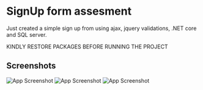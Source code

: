 
# SignUp form assesment

Just created a simple sign up from using ajax, jquery validations, .NET core and SQL server.

KINDLY RESTORE PACKAGES BEFORE RUNNING THE PROJECT
## Screenshots

![App Screenshot](https://lh3.googleusercontent.com/F62uqGoQju4blFiTNP5vvoN1Tt63ctpEmxaCJCRP5Ugoi1fkerPx8W55OrCgEyQ6gIbRGvkknqYz3j5xfgMy3c5uusy-0xsPTDkrzPY8G1NsIyTbEBNUaqLOAMdLCaAWoh-4eR06zh3fXwvI9hhvYJVX9aHPCQhWJTPEW_QzsYaNyOcGOBvO0l7Pm_qoqzGnAaM_gXXYrmXpsLJ3sUt2WqsNNTh1qbFnjnWitsTixpmCbJNMflTGYHjvRZ_r3PvfgDsrK3DkiOuQrYgC69J2C4ZuwFTaCIYhHmu61TZ_fHjRtqWYG-6BVVKgujDGt_woxSdw9NfOrSm-dcjS5gTVsFHmCDi81h50nSWP_8jLt_hpZ3gl1kIqs4yTdUckvslmzwcFmYR8Do2n5h-m9ujZwGLSo7QsvOo0EFW1B0e4R0nm3XWkVa3A0ANWe8_kuqnKcdPnSZ9vqFKvLIKQsnLQ35uWdES02Tq8dRMMVFabJBHwT7_Q0_wvdco0b1jYoJl-LBikiDfuVpWwlkl1ruD37NdS9DLSfo0Z7GU5-y7vvZfUG6-oVxVF8N40X3g6G9ycHG2pGbltZSVrDGJ5jV-4_JSl2XTgBggRIWTJ7PutdOSl_pD1RgYyZXvHF7J_OEGbtxF9TILS00UInGFUgE_hbkCAesQlZQpcb_HVH9Rrv_5QSc1m14AZbFRu1-GtF20dRH43AA6TAF3A-Tlfw1DTolQfsw9NB4Goa8G-nceMIZXunsyhMDIl_xZJ1J6r2y1F7J3LUKMY56gjN7jBn96zw1vIE2WGw3a-_iZK9OOCJXpd7zO3aneAxTBNR5Q2wZ1bG3Gn2BhdJjCd8oXjEMV-rvGmxKknpMkxu58Hzffzg22vJEM9OtnMWfPj1Cn8ldQzHNrHVH6prLqz4SENbbQNd4vtpOf_5aDBtgydSA=w662-h583-no?authuser=0)
![App Screenshot](https://lh3.googleusercontent.com/EOwIoCMvDxJptUYkuklEPBImP0uwVjjpmwe0ji0-bBGLw57P2laGG8TIgTX839wvTx8MMC9Io6HuT7ohPnqEY_Eqha8lyFaI4FeAkQtY5pilWVM1m0rmVhBICCY1K-aFtZs9dbUJ_OYFpOUKWqNYzJ07VGBxodjSwzinhZ5d9TVlH8QvHFcV3FIwoRnMZuUM7brTZP4AFmhlzAJboM2XQH_6wawscAZpB5GI0ehdkwQWSNdvbwhzSfsg3vAFJ7XZJ76kurx29iWbDRPzwnJCrYkQTnCvuVTkLSC4GcS3S1N1fbra5Xsg5MFqPgK9zqgtUXg8lwsauWqBwuUS105lnK9VnQ9IfcDD_ob4AZjnEur6sKQljG7YLE98FH0oWOB7QMbPoqlG2R598-2rZe1WhntmrDSPfCHdQSUTUrD_smMqa1Di4xMMXhjSzCmPKN84G8y9bx8V0N4xld9fAONmTVOgCvc5Z5eei8LPpCujHqlQjdO5YDfPFp7MlMATl8xmQ95kMV7VX9JdEEF09IQtLoi22bRQL10sRJ1EZaXZExlfyla_QM1MdvH_K8Tv7xP25HfVW-P1l67cPc8ffbQSA9ntaQYQktA-wFHCfonl-Z_qQlOVJwj5JVDSlDT2zAc-lGB1ByJiVs67JOAmr9dWaiPXb6U2KW3-5V-Wp_AsbKIbLnUIM-ZksLoYT5p3wotbkabVto_i3lgL8pSkO_RZecHkOnT3GI47gKzxCS3O-y6JAB_jUdUzP1aM6nFFSKuPHQRw5zldwViI2p8uvDwAbmsY0xUctWvy6c5vtQ9bcFO7hfPiKmicmreExcnk9kvHfE9F1uJbpLYTmpH24_kik6FmPpibHuJsArtZSlQzvBTqDGGui1CWxrHHnc6yRbfq9qbU5zJwM-z3cBfiLAthQODq6G0RNAONP1cX0Q=w845-h184-no?authuser=0)
![App Screenshot](https://lh3.googleusercontent.com/3O9gs7zMcRoIRNTw37vU49yDeYOwrxLVceplHSMeUYnQhwiovFQqLP4b4xJIXPZdHMMbXpGEAOzR0YyLENf1DIjTpLb1kVzlS9epGhfc0OsEdNeRBv2LFBumEkjA9A_pbF1OFjsClArvXFR17olWgxFAO0TWMApI5i_IKp8MdlLQrnLgpoO_BTjIy9Eg_DeXpeFbX0L-rLn9PL2v5052rqPEL7gVBPBkCe9d76WpypSLQNJ9brPLJylijIs-LvcfNdbdFc7fi7iE0jj5wwGM4V8-IhKHxjWxZLN5Qo11bO9G0DKJYxfKCFqg77GHZFLMGlYV2UbrCJKzuPDLVQ598AXnv2sHg3FUFfUdlXwlMUuDTE-kbjBB6v7w32IveebSRUAM_WeqFNiO-eRYhNZs-uxIlxnllwOOQi1vd2MmevX6bazacX_aL9wPEp8as4-FKNHWcV5GBSGAIInPJrD2pE4Yeths9y78aBKynKAzNLP9sOAn9XtAK6ToVcP5L6z8c5TtyEalGuXKWEC9CyzOC5_XpAVPjpsQ9WmaagUHAM3lJ0bAn9PA7keHngaKPW7-iY55WLbatYfOd5yuUR1rV1QolfIhC6Y6QCPKnvzdLf5ZaG9oOMKamCMx80ZdAHYmrVukLbE7T5ZA1tYqTwe-aZKlaa-U7mvj5ct1Zw_g-sesWhp-NjUQHgVjWQyXHlmkp1cT-cV0g08FkMzuQ6XGnxmEVMqBb1uoJZzWCpYVngcnH5deqgXEbmrHbQEKhpHmO8CVe-GtAWRYdMYEy72mXDR2tLUqSa7qwIQJW74XWQ6H9BtWH6lS86JV6EbDXole2qMJX7EvAZ6cyu-0aJy7svx_lQIzLjr--jqlqgxKWn42kQJAocOGYZzmNZQ4_eUJs5qUB8VZyqMCe7wz_33W1c3I4Ql3qGvLmlCKZw=w442-h225-no?authuser=0)
